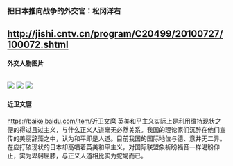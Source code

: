### 把日本推向战争的外交官：松冈洋右
http://jishi.cntv.cn/program/C20499/20100727/100072.shtml
---
#### 外交人物图片
![](https://upload.wikimedia.org/wikipedia/commons/4/4c/Fumimaro_Konoe_in_his_20s.jpg)
![](https://blog-001.west.edge.storage-yahoo.jp/res/blog-e3-06/japanism20/folder/569933/84/15659184/img_15)
![](http://p3.img.cctvpic.com/photoworkspace/contentimg/2019/03/28/2019032819120758087.jpg)
---
#### 近卫文麿
https://baike.baidu.com/item/近卫文麿
英美和平主义实际上是利用维持现状之便的得过且过主义，与什么正义人道毫无必然关系。我国的理论家们沉醉在他们宣传的美丽辞藻之中，认为和平即是人道。目前我国的国际地位与德、意并无二异。在应打破现状的日本却高唱着英美和平主义，对国际联盟象祈盼福音一样渴盼仰止，实为卑躬屈膝，与正义人道相比实为蛇蝎而已。
